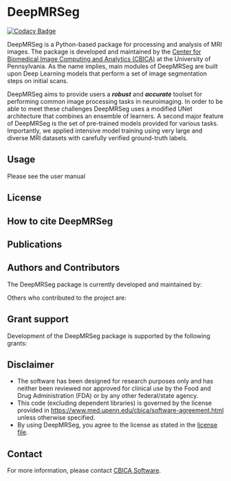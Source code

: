 # DeepMRSeg

[![Codacy Badge](https://api.codacy.com/project/badge/Grade/abb2c20d73ed464180494bf2fed3f0eb)](https://app.codacy.com/gh/CBICA/DeepMRSeg?utm_source=github.com&utm_medium=referral&utm_content=CBICA/DeepMRSeg&utm_campaign=Badge_Grade_Settings)

DeepMRSeg is a Python-based package for processing and analysis of MRI images. The package is developed and maintained by the [Center for Biomedical Image Computing and Analytics (CBICA)](https://www.cbica.upenn.edu/) at the University of Pennsylvania. As the name implies, main modules of DeepMRSeg are built upon Deep Learning models that perform a set of image segmentation steps on initial scans.

DeepMRSeg aims to provide users a ***robust*** and ***accurate*** toolset for performing common image processing tasks in neuroimaging. In order to be able to meet these challenges DeepMRSeg uses a modified UNet architecture that combines an ensemble of learners. A second major feature of DeepMRSeg is the set of pre-trained models provided for various tasks. Importantly, we applied intensive model training using very large and diverse MRI datasets with carefully verified ground-truth labels.  

## Usage

Please see the user manual

## License

## How to cite DeepMRSeg

## Publications

## Authors and Contributors

The DeepMRSeg package is currently developed and maintained by:

Others who contributed to the project are:

## Grant support

Development of the DeepMRSeg package is supported by the following grants:

## Disclaimer
-   The software has been designed for research purposes only and has neither been reviewed nor approved for clinical use by the Food and Drug Administration (FDA) or by any other federal/state agency.
-   This code (excluding dependent libraries) is governed by the license provided in https://www.med.upenn.edu/cbica/software-agreement.html unless otherwise specified.
-   By using DeepMRSeg, you agree to the license as stated in the [license file](https://github.com/CBICA/DeepMRSeg/blob/main/LICENSE).

## Contact
For more information, please contact <a href="mailto:software@cbica.upenn.edu">CBICA Software</a>.

